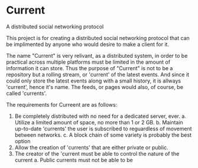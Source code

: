 # Current
A distributed social networking protocol

This project is for creating a distributed social networking protocol that can be implimented by anyone who would desire to make a client for it.

The name "Current" is very relivant, as a distributed system, in order to be practical across multiple platforms must be limited in the amount of information it can store. Thus the purpose of "Current" is not to be a repository but a rolling stream, or 'current' of the latest events. And since it could only store the latest events along with a small history, it is allways 'current', hence it's name. The feeds, or pages would also, of course, be called 'currents'.

The requirements for Curreent are as follows:

1. Be completely distributed with no need for a dedicated server, ever.
  a. Utilize a limited amount of space, no more than 1 or 2 GB.
  b. Maintain up-to-date 'currents' the user is subscribed to reguardless of movement between networks.
  c. A block chain of some variety is probably the best option
2. Allow the creation of 'currents' that are either private or public.
3. The creator of the 'current must be able to control the nature of the current
  a. Public currents must not be able to be 

